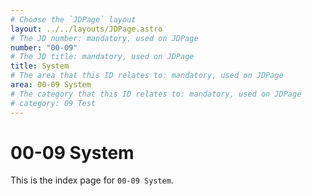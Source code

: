 ```yaml
---
# Choose the `JDPage` layout
layout: ../../layouts/JDPage.astro
# The JD number: mandatory, used on JDPage
number: "00-09"
# The JD title: mandatory, used on JDPage
title: System
# The area that this ID relates to: mandatory, used on JDPage
area: 00-09 System
# The category that this ID relates to: mandatory, used on JDPage
# category: 09 Test
---
```


# 00-09 System

This is the index page for `00-09 System`.
